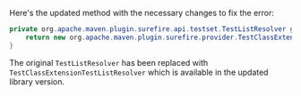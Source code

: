 Here's the updated method with the necessary changes to fix the error:

```java
private org.apache.maven.plugin.surefire.api.testset.TestListResolver getTestListResolver() {
    return new org.apache.maven.plugin.surefire.provider.TestClassExtensionTestListResolver();
}
```

The original `TestListResolver` has been replaced with `TestClassExtensionTestListResolver` which is available in the updated library version.